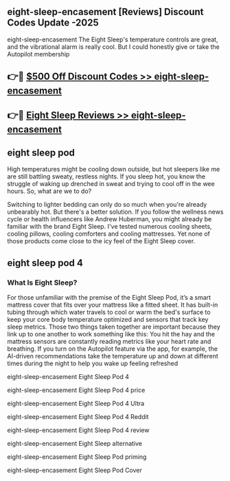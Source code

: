 ## eight-sleep-encasement [Reviews​] Discount Codes Update -2025

eight-sleep-encasement The Eight Sleep's temperature controls are great, and the vibrational alarm is really cool. But I could honestly give or take the Autopilot membership

## 👉🔴 [$500 Off Discount Codes >> eight-sleep-encasement](http://download.freeplayer.one?title=eight-sleep-encasement&ref=18-ES)

## 👉🔴 [Eight Sleep Reviews >> eight-sleep-encasement](http://download.freeplayer.one?title=eight-sleep-encasement&ref=18-ES)

## eight sleep pod

High temperatures might be cooling down outside, but hot sleepers like me are still battling sweaty, restless nights. If you sleep hot, you know the struggle of waking up drenched in sweat and trying to cool off in the wee hours. So, what are we to do?

Switching to lighter bedding can only do so much when you're already unbearably hot. But there's a better solution. If you follow the wellness news cycle or health influencers like Andrew Huberman, you might already be familiar with the brand Eight Sleep. I've tested numerous cooling sheets, cooling pillows, cooling comforters and cooling mattresses. Yet none of those products come close to the icy feel of the Eight Sleep cover.

## eight sleep pod 4

### What Is Eight Sleep?

For those unfamiliar with the premise of the Eight Sleep Pod, it’s a smart mattress cover that fits over your mattress like a fitted sheet. It has built-in tubing through which water travels to cool or warm the bed's surface to keep your core body temperature optimized and sensors that track key sleep metrics. Those two things taken together are important because they link up to one another to work something like this: You hit the hay and the mattress sensors are constantly reading metrics like your heart rate and breathing. If you turn on the Autopilot feature via the app, for example, the AI-driven recommendations take the temperature up and down at different times during the night to help you wake up feeling refreshed

eight-sleep-encasement Eight Sleep Pod 4

eight-sleep-encasement Eight Sleep Pod 4 price

eight-sleep-encasement Eight Sleep Pod 4 Ultra

eight-sleep-encasement Eight Sleep Pod 4 Reddit

eight-sleep-encasement Eight Sleep Pod 4 review

eight-sleep-encasement Eight Sleep alternative

eight-sleep-encasement Eight Sleep Pod priming

eight-sleep-encasement Eight Sleep Pod Cover